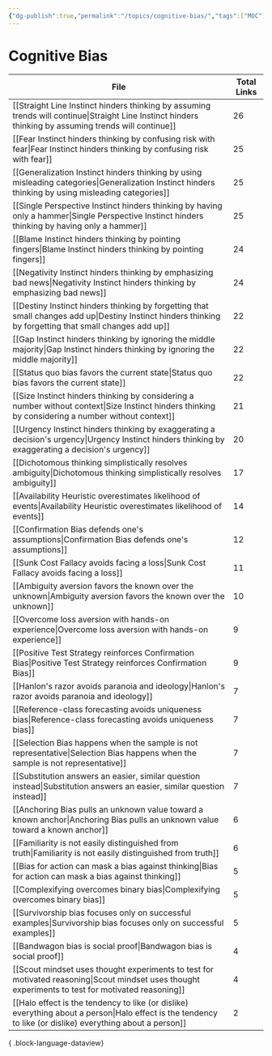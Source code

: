 ```yaml
---
{"dg-publish":true,"permalink":"/topics/cognitive-bias/","tags":["MOC"]}
---
```


# Cognitive Bias

| File                                                                                                                                                          | Total Links |
| ------------------------------------------------------------------------------------------------------------------------------------------------------------- | ----------- |
| [[Straight Line Instinct hinders thinking by assuming trends will continue\|Straight Line Instinct hinders thinking by assuming trends will continue]]     | 26          |
| [[Fear Instinct hinders thinking by confusing risk with fear\|Fear Instinct hinders thinking by confusing risk with fear]]                                 | 25          |
| [[Generalization Instinct hinders thinking by using misleading categories\|Generalization Instinct hinders thinking by using misleading categories]]       | 25          |
| [[Single Perspective Instinct hinders thinking by having only a hammer\|Single Perspective Instinct hinders thinking by having only a hammer]]             | 25          |
| [[Blame Instinct hinders thinking by pointing fingers\|Blame Instinct hinders thinking by pointing fingers]]                                               | 24          |
| [[Negativity Instinct hinders thinking by emphasizing bad news\|Negativity Instinct hinders thinking by emphasizing bad news]]                             | 24          |
| [[Destiny Instinct hinders thinking by forgetting that small changes add up\|Destiny Instinct hinders thinking by forgetting that small changes add up]]   | 22          |
| [[Gap Instinct hinders thinking by ignoring the middle majority\|Gap Instinct hinders thinking by ignoring the middle majority]]                           | 22          |
| [[Status quo bias favors the current state\|Status quo bias favors the current state]]                                                                     | 22          |
| [[Size Instinct hinders thinking by considering a number without context\|Size Instinct hinders thinking by considering a number without context]]         | 21          |
| [[Urgency Instinct hinders thinking by exaggerating a decision's urgency\|Urgency Instinct hinders thinking by exaggerating a decision's urgency]]         | 20          |
| [[Dichotomous thinking simplistically resolves ambiguity\|Dichotomous thinking simplistically resolves ambiguity]]                                         | 17          |
| [[Availability Heuristic overestimates likelihood of events\|Availability Heuristic overestimates likelihood of events]]                                   | 14          |
| [[Confirmation Bias defends one's assumptions\|Confirmation Bias defends one's assumptions]]                                                               | 12          |
| [[Sunk Cost Fallacy avoids facing a loss\|Sunk Cost Fallacy avoids facing a loss]]                                                                         | 11          |
| [[Ambiguity aversion favors the known over the unknown\|Ambiguity aversion favors the known over the unknown]]                                             | 10          |
| [[Overcome loss aversion with hands-on experience\|Overcome loss aversion with hands-on experience]]                                                       | 9           |
| [[Positive Test Strategy reinforces Confirmation Bias\|Positive Test Strategy reinforces Confirmation Bias]]                                               | 9           |
| [[Hanlon's razor avoids paranoia and ideology\|Hanlon's razor avoids paranoia and ideology]]                                                               | 7           |
| [[Reference-class forecasting avoids uniqueness bias\|Reference-class forecasting avoids uniqueness bias]]                                                 | 7           |
| [[Selection Bias happens when the sample is not representative\|Selection Bias happens when the sample is not representative]]                             | 7           |
| [[Substitution answers an easier, similar question instead\|Substitution answers an easier, similar question instead]]                                     | 7           |
| [[Anchoring Bias pulls an unknown value toward a known anchor\|Anchoring Bias pulls an unknown value toward a known anchor]]                               | 6           |
| [[Familiarity is not easily distinguished from truth\|Familiarity is not easily distinguished from truth]]                                                 | 6           |
| [[Bias for action can mask a bias against thinking\|Bias for action can mask a bias against thinking]]                                                     | 5           |
| [[Complexifying overcomes binary bias\|Complexifying overcomes binary bias]]                                                                               | 5           |
| [[Survivorship bias focuses only on successful examples\|Survivorship bias focuses only on successful examples]]                                           | 5           |
| [[Bandwagon bias is social proof\|Bandwagon bias is social proof]]                                                                                         | 4           |
| [[Scout mindset uses thought experiments to test for motivated reasoning\|Scout mindset uses thought experiments to test for motivated reasoning]]         | 4           |
| [[Halo effect is the tendency to like (or dislike) everything about a person\|Halo effect is the tendency to like (or dislike) everything about a person]] | 2           |

{ .block-language-dataview}